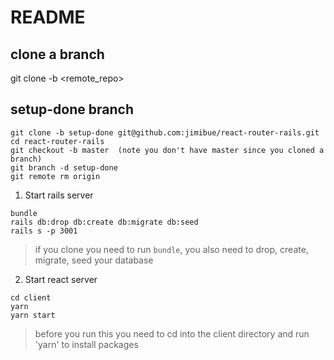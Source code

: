 # README

## clone a branch
git clone -b <branch> <remote_repo>

## setup-done branch
```
git clone -b setup-done git@github.com:jimibue/react-router-rails.git
cd react-router-rails
git checkout -b master  (note you don't have master since you cloned a branch)
git branch -d setup-done
git remote rm origin
```

1. Start rails server
```
bundle
rails db:drop db:create db:migrate db:seed
rails s -p 3001 
```
>if you clone you need to run `bundle`, you also need to drop, create, migrate, seed your database


2. Start react server
```
cd client
yarn
yarn start
```
>before you run this you need to cd into the client directory and run 'yarn' to install packages
